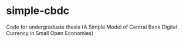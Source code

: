 # simple-cbdc
Code for undergraduate thesis (A Simple Model of Central Bank Digital Currency in Small Open Economies)
